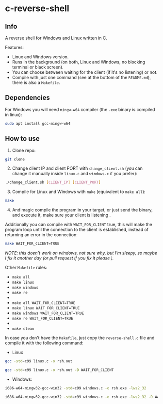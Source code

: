 # c-reverse-shell

## Info

A reverse shell for Windows and Linux written in C.

Features:
- Linux and Windows version.
- Runs in the background (on both, Linux and Windows, no blocking terminal or black screen).
- You can choose between waiting for the client (if it's no listening) or not.
- Compile with just one command (see at the bottom of the `README.md`), there is also a `Makefile`.

## Dependencies

For Windows you will need `mingw-w64` compiler (the `.exe` binary is compiled in linux):
```sh
sudo apt install gcc-mingw-w64
```

## How to use

1. Clone repo:
```sh
git clone 
```

2. Change client IP and client PORT with `change_client.sh` (you can change it manually inside `linux.c` and `windows.c` if you prefer):
```sh
./change_client.sh [CLIENT_IP] [CLIENT_PORT]
```

3. Compile for Linux and Windows with `make` (equivalent to `make all`):
```sh
make
```

4. And  magic  compile the program in your target, or just send the binary, and execute it, make sure your client is listening .

Additionally you can compile with `WAIT_FOR_CLIENT` true, this will make the program loop until the connection to the client is established, instead of returning an error in the connection:
```sh
make WAIT_FOR_CLIENT=TRUE
```
*NOTE: this doen't work on windows, not sure why, but I'm sleepy, so maybe I fix it another day (or pull request if you fix it please ).*

Other `Makefile` rules:
- `make all`
- `make linux`
- `make windows`
- `make re`
-
- `make all WAIT_FOR_CLIENT=TRUE`
- `make linux WAIT_FOR_CLIENT=TRUE`
- `make windows WAIT_FOR_CLIENT=TRUE`
- `make re WAIT_FOR_CLIENT=TRUE`
-
- `make clean`

In case you don't have the `Makefile`, just copy the `reverse-shell.c` file and compile it with the following command:
- Linux
```sh
gcc -std=c99 linux.c -o rsh.out
```
```sh
gcc -std=c99 linux.c -o rsh.out -D WAIT_FOR_CLIENT
```
- Windows:
```sh
i686-w64-mingw32-gcc-win32 -std=c99 windows.c -o rsh.exe -lws2_32
```
```sh
i686-w64-mingw32-gcc-win32 -std=c99 windows.c -o rsh.exe -lws2_32 -D WAIT_FOR_CLIENT
```


